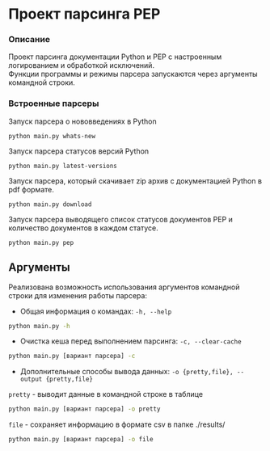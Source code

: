 # Проект парсинга PEP

### Описание
Проект парсинга документации Python и PEP с настроенным логированием и обработкой исключений.  
Функции программы и режимы парсера запускаются через аргументы командной строки.


### Встроенные парсеры
Запуск парсера о нововведениях в Python
```
python main.py whats-new
```
Запуск парсера статусов версий Python
```
python main.py latest-versions
```
Запуск парсера, который скачивает zip архив с документацией Python в pdf формате.
```
python main.py download
```
Запуск парсера выводящего список статусов документов PEP и количество документов в каждом статусе.
```
python main.py pep
```

## Аргументы

Реализована возможность использования аргументов командной строки для изменения работы парсера:
- Общая информация о командах: `-h, --help` 
```bash
python main.py -h
```

- Очистка кеша перед выполнением парсинга: `-c, --clear-cache` 
```bash
python main.py [вариант парсера] -c
```

- Дополнительные способы вывода данных: `-o {pretty,file}, --output {pretty,file}`

`pretty` - выводит данные в командной строке в таблице
```bash
python main.py [вариант парсера] -o pretty
```
`file` - сохраняет информацию в формате csv в папке ./results/
```bash
python main.py [вариант парсера] -o file
```
